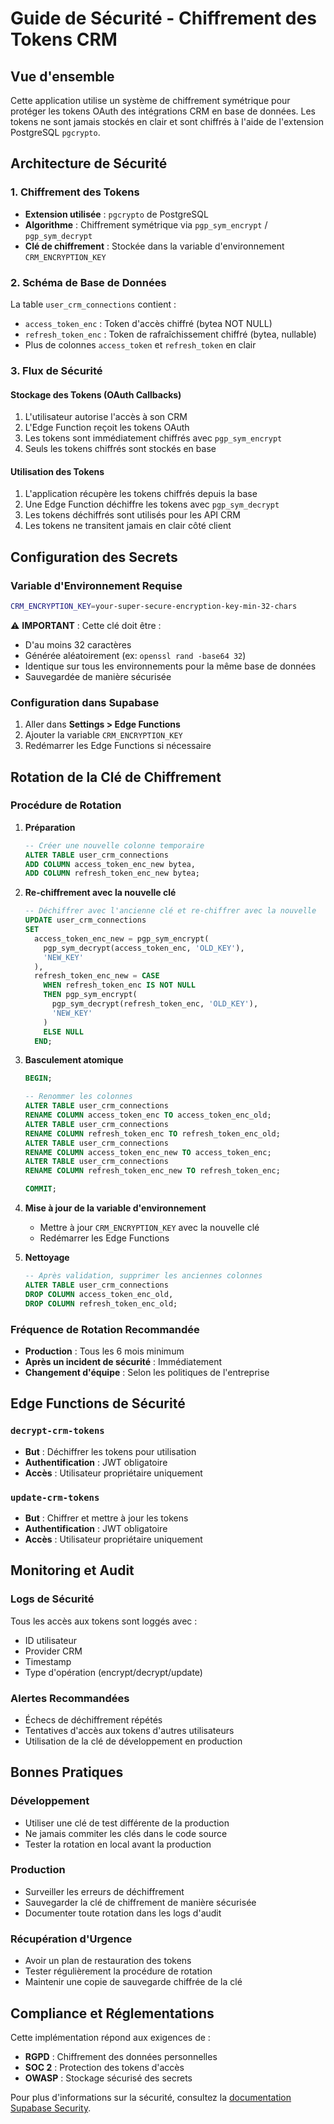 # Guide de Sécurité - Chiffrement des Tokens CRM

## Vue d'ensemble

Cette application utilise un système de chiffrement symétrique pour protéger les tokens OAuth des intégrations CRM en base de données. Les tokens ne sont jamais stockés en clair et sont chiffrés à l'aide de l'extension PostgreSQL `pgcrypto`.

## Architecture de Sécurité

### 1. Chiffrement des Tokens

- **Extension utilisée** : `pgcrypto` de PostgreSQL
- **Algorithme** : Chiffrement symétrique via `pgp_sym_encrypt` / `pgp_sym_decrypt`
- **Clé de chiffrement** : Stockée dans la variable d'environnement `CRM_ENCRYPTION_KEY`

### 2. Schéma de Base de Données

La table `user_crm_connections` contient :
- `access_token_enc` : Token d'accès chiffré (bytea NOT NULL)
- `refresh_token_enc` : Token de rafraîchissement chiffré (bytea, nullable)
- Plus de colonnes `access_token` et `refresh_token` en clair

### 3. Flux de Sécurité

#### Stockage des Tokens (OAuth Callbacks)
1. L'utilisateur autorise l'accès à son CRM
2. L'Edge Function reçoit les tokens OAuth
3. Les tokens sont immédiatement chiffrés avec `pgp_sym_encrypt`
4. Seuls les tokens chiffrés sont stockés en base

#### Utilisation des Tokens
1. L'application récupère les tokens chiffrés depuis la base
2. Une Edge Function déchiffre les tokens avec `pgp_sym_decrypt`
3. Les tokens déchiffrés sont utilisés pour les API CRM
4. Les tokens ne transitent jamais en clair côté client

## Configuration des Secrets

### Variable d'Environnement Requise

```bash
CRM_ENCRYPTION_KEY=your-super-secure-encryption-key-min-32-chars
```

⚠️ **IMPORTANT** : Cette clé doit être :
- D'au moins 32 caractères
- Générée aléatoirement (ex: `openssl rand -base64 32`)
- Identique sur tous les environnements pour la même base de données
- Sauvegardée de manière sécurisée

### Configuration dans Supabase

1. Aller dans **Settings > Edge Functions**
2. Ajouter la variable `CRM_ENCRYPTION_KEY`
3. Redémarrer les Edge Functions si nécessaire

## Rotation de la Clé de Chiffrement

### Procédure de Rotation

1. **Préparation**
   ```sql
   -- Créer une nouvelle colonne temporaire
   ALTER TABLE user_crm_connections 
   ADD COLUMN access_token_enc_new bytea,
   ADD COLUMN refresh_token_enc_new bytea;
   ```

2. **Re-chiffrement avec la nouvelle clé**
   ```sql
   -- Déchiffrer avec l'ancienne clé et re-chiffrer avec la nouvelle
   UPDATE user_crm_connections 
   SET 
     access_token_enc_new = pgp_sym_encrypt(
       pgp_sym_decrypt(access_token_enc, 'OLD_KEY'), 
       'NEW_KEY'
     ),
     refresh_token_enc_new = CASE 
       WHEN refresh_token_enc IS NOT NULL 
       THEN pgp_sym_encrypt(
         pgp_sym_decrypt(refresh_token_enc, 'OLD_KEY'), 
         'NEW_KEY'
       )
       ELSE NULL 
     END;
   ```

3. **Basculement atomique**
   ```sql
   BEGIN;
   
   -- Renommer les colonnes
   ALTER TABLE user_crm_connections 
   RENAME COLUMN access_token_enc TO access_token_enc_old;
   ALTER TABLE user_crm_connections 
   RENAME COLUMN refresh_token_enc TO refresh_token_enc_old;
   ALTER TABLE user_crm_connections 
   RENAME COLUMN access_token_enc_new TO access_token_enc;
   ALTER TABLE user_crm_connections 
   RENAME COLUMN refresh_token_enc_new TO refresh_token_enc;
   
   COMMIT;
   ```

4. **Mise à jour de la variable d'environnement**
   - Mettre à jour `CRM_ENCRYPTION_KEY` avec la nouvelle clé
   - Redémarrer les Edge Functions

5. **Nettoyage**
   ```sql
   -- Après validation, supprimer les anciennes colonnes
   ALTER TABLE user_crm_connections 
   DROP COLUMN access_token_enc_old,
   DROP COLUMN refresh_token_enc_old;
   ```

### Fréquence de Rotation Recommandée

- **Production** : Tous les 6 mois minimum
- **Après un incident de sécurité** : Immédiatement
- **Changement d'équipe** : Selon les politiques de l'entreprise

## Edge Functions de Sécurité

### `decrypt-crm-tokens`
- **But** : Déchiffrer les tokens pour utilisation
- **Authentification** : JWT obligatoire
- **Accès** : Utilisateur propriétaire uniquement

### `update-crm-tokens`
- **But** : Chiffrer et mettre à jour les tokens
- **Authentification** : JWT obligatoire
- **Accès** : Utilisateur propriétaire uniquement

## Monitoring et Audit

### Logs de Sécurité

Tous les accès aux tokens sont loggés avec :
- ID utilisateur
- Provider CRM
- Timestamp
- Type d'opération (encrypt/decrypt/update)

### Alertes Recommandées

- Échecs de déchiffrement répétés
- Tentatives d'accès aux tokens d'autres utilisateurs
- Utilisation de la clé de développement en production

## Bonnes Pratiques

### Développement
- Utiliser une clé de test différente de la production
- Ne jamais commiter les clés dans le code source
- Tester la rotation en local avant la production

### Production
- Surveiller les erreurs de déchiffrement
- Sauvegarder la clé de chiffrement de manière sécurisée
- Documenter toute rotation dans les logs d'audit

### Récupération d'Urgence
- Avoir un plan de restauration des tokens
- Tester régulièrement la procédure de rotation
- Maintenir une copie de sauvegarde chiffrée de la clé

## Compliance et Réglementations

Cette implémentation répond aux exigences de :
- **RGPD** : Chiffrement des données personnelles
- **SOC 2** : Protection des tokens d'accès
- **OWASP** : Stockage sécurisé des secrets

Pour plus d'informations sur la sécurité, consultez la [documentation Supabase Security](https://supabase.com/docs/guides/auth/auth-deep-dive/auth-deep-dive).
